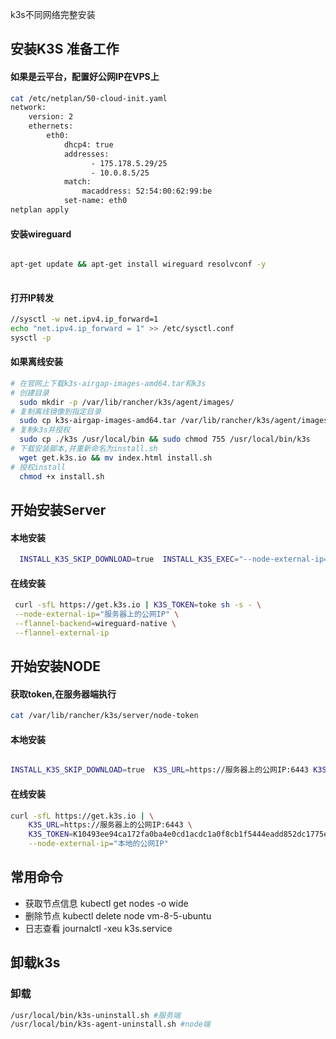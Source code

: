 k3s不同网络完整安装


## 安装K3S 准备工作

#### 如果是云平台，配置好公网IP在VPS上

```bash
cat /etc/netplan/50-cloud-init.yaml
network:
    version: 2
    ethernets:
        eth0:
            dhcp4: true
            addresses:
                  - 175.178.5.29/25
                  - 10.0.8.5/25
            match:
                macaddress: 52:54:00:62:99:be
            set-name: eth0
netplan apply
```

#### 安装wireguard
```bash

apt-get update && apt-get install wireguard resolvconf -y
 
```

#### 打开IP转发

```bash
//sysctl -w net.ipv4.ip_forward=1
echo "net.ipv4.ip_forward = 1" >> /etc/sysctl.conf 
sysctl -p
```

#### 如果离线安装
 ```bash
# 在官网上下载k3s-airgap-images-amd64.tar和k3s
# 创建目录
   sudo mkdir -p /var/lib/rancher/k3s/agent/images/
# 复制离线镜像到指定目录
   sudo cp k3s-airgap-images-amd64.tar /var/lib/rancher/k3s/agent/images/
# 复制k3s并授权
   sudo cp ./k3s /usr/local/bin && sudo chmod 755 /usr/local/bin/k3s
# 下载安装脚本,并重新命名为install.sh
   wget get.k3s.io && mv index.html install.sh
# 授权install
   chmod +x install.sh
```

## 开始安装Server

#### 本地安装
  ```bash
    INSTALL_K3S_SKIP_DOWNLOAD=true  INSTALL_K3S_EXEC="--node-external-ip="服务器上的公网IP" --flannel-backend=wireguard-native --flannel-external-ip" ./install.sh
   ```
#### 在线安装
   ```bash
    curl -sfL https://get.k3s.io | K3S_TOKEN=toke sh -s - \
    --node-external-ip="服务器上的公网IP" \
    --flannel-backend=wireguard-native \
    --flannel-external-ip
   ```


## 开始安装NODE
#### 获取token,在服务器端执行
  ```bash
cat /var/lib/rancher/k3s/server/node-token
  ```
#### 本地安装
  ```bash
  
  INSTALL_K3S_SKIP_DOWNLOAD=true  K3S_URL=https://服务器上的公网IP:6443 K3S_TOKEN=K10493ee94ca172fa0ba4e0cd1acdc1a0f8cb1f5444eadd852dc1775ef0f0908ac4::server:toke INSTALL_K3S_EXEC="--node-external-ip=本地的公网IP" ./install.sh
  
   ```
#### 在线安装
```bash
curl -sfL https://get.k3s.io | \
    K3S_URL=https://服务器上的公网IP:6443 \
    K3S_TOKEN=K10493ee94ca172fa0ba4e0cd1acdc1a0f8cb1f5444eadd852dc1775ef0f0908ac4::server:toke sh -s - \
    --node-external-ip="本地的公网IP"
 ```


## 常用命令

* 获取节点信息 kubectl get nodes -o wide
* 删除节点 kubectl delete node vm-8-5-ubuntu
* 日志查看 journalctl -xeu k3s.service

## 卸载k3s

### 卸载

```bash
/usr/local/bin/k3s-uninstall.sh #服务端
/usr/local/bin/k3s-agent-uninstall.sh #node端
 ```

